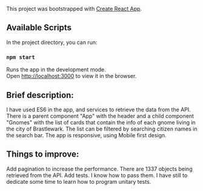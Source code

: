 This project was bootstrapped with [Create React App](https://github.com/facebook/create-react-app).

## Available Scripts

In the project directory, you can run:

### `npm start`

Runs the app in the development mode.<br />
Open [http://localhost:3000](http://localhost:3000) to view it in the browser.

## Brief description:

I have used ES6 in the app, and services to retrieve the data from the API. There is a parent component "App" with the header and a child component "Gnomes" with the list of cards that contain the info of each gnome living in the city of Brastlewark. The list can be filtered by searching citizen names in the search bar.
The app is responsive, using Mobile first design.

## Things to improve:

Add pagination to increase the performance. There are 1337 objects being retrieved from the API.
Add tests. I know how to pass them. I have still to dedicate some time to learn how to program unitary tests.
